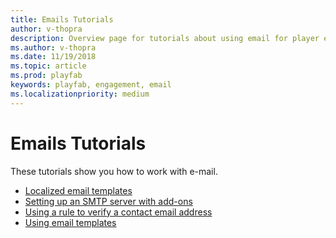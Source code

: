 ```yaml
---
title: Emails Tutorials
author: v-thopra
description: Overview page for tutorials about using email for player engagement in PlayFab.
ms.author: v-thopra
ms.date: 11/19/2018
ms.topic: article
ms.prod: playfab
keywords: playfab, engagement, email
ms.localizationpriority: medium
---
```


# Emails Tutorials

These tutorials show you how to work with e-mail.

- [Localized email templates](localized-email-templates.md)
- [Setting up an SMTP server with add-ons](setting-up-an-smtp-server-with-add-ons.md)
- [Using a rule to verify a contact email address](using-a-rule-to-verify-a-contact-email-address.md)
- [Using email templates](using-email-templates-to-send-an-account-recovery-email.md)